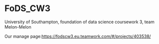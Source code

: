 # FoDS_CW3
University of Southampton, foundation of data science coursework 3, team Melon-Melon

Our manage page:https://fodscw3.eu.teamwork.com/#/projects/403538/
